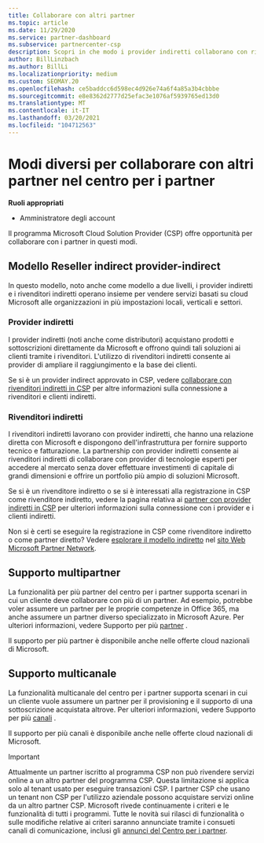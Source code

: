 ```yaml
---
title: Collaborare con altri partner
ms.topic: article
ms.date: 11/29/2020
ms.service: partner-dashboard
ms.subservice: partnercenter-csp
description: Scopri in che modo i provider indiretti collaborano con rivenditori indiretti nel programma Cloud Solution Provider (CSP) e determinano quale ruolo è adatto a te.
author: BillLinzbach
ms.author: BillLi
ms.localizationpriority: medium
ms.custom: SEOMAY.20
ms.openlocfilehash: ce5baddcc6d598ec4d926e74a6f4a85a3b4cbbbe
ms.sourcegitcommit: e8e8362d2777d25efac3e1076af5939765ed13d0
ms.translationtype: MT
ms.contentlocale: it-IT
ms.lasthandoff: 03/20/2021
ms.locfileid: "104712563"
---
```

# <a name="different-ways-you-can-work-with-other-partners-in-partner-center"></a>Modi diversi per collaborare con altri partner nel centro per i partner

**Ruoli appropriati**

- Amministratore degli account

Il programma Microsoft Cloud Solution Provider (CSP) offre opportunità per collaborare con i partner in questi modi.

## <a name="indirect-provider-indirect-reseller-model"></a>Modello Reseller indirect provider-indirect

In questo modello, noto anche come modello a due livelli, i provider indiretti e i rivenditori indiretti operano insieme per vendere servizi basati su cloud Microsoft alle organizzazioni in più impostazioni locali, verticali e settori.

### <a name="indirect-providers"></a>Provider indiretti

I provider indiretti (noti anche come distributori) acquistano prodotti e sottoscrizioni direttamente da Microsoft e offrono quindi tali soluzioni ai clienti tramite i rivenditori. L'utilizzo di rivenditori indiretti consente ai provider di ampliare il raggiungimento e la base dei clienti.

Se si è un provider indirect approvato in CSP, vedere [collaborare con rivenditori indiretti in CSP](indirect-provider-tasks-in-partner-center.md) per altre informazioni sulla connessione a rivenditori e clienti indiretti.

### <a name="indirect-resellers"></a>Rivenditori indiretti

I rivenditori indiretti lavorano con provider indiretti, che hanno una relazione diretta con Microsoft e dispongono dell'infrastruttura per fornire supporto tecnico e fatturazione. La partnership con provider indiretti consente ai rivenditori indiretti di collaborare con provider di tecnologie esperti per accedere al mercato senza dover effettuare investimenti di capitale di grandi dimensioni e offrire un portfolio più ampio di soluzioni Microsoft.

Se si è un rivenditore indiretto o se si è interessati alla registrazione in CSP come rivenditore indiretto, vedere la pagina relativa ai [partner con provider indiretti in CSP](indirect-reseller-tasks-in-partner-center.md) per ulteriori informazioni sulla connessione con i provider e i clienti indiretti.

Non si è certi se eseguire la registrazione in CSP come rivenditore indiretto o come partner diretto? Vedere [esplorare il modello indiretto](https://partner.microsoft.com/cloud-solution-provider/indirect) nel [sito Web Microsoft Partner Network](https://partner.microsoft.com).

## <a name="multi-partner-support"></a>Supporto multipartner

La funzionalità per più partner del centro per i partner supporta scenari in cui un cliente deve collaborare con più di un partner. Ad esempio, potrebbe voler assumere un partner per le proprie competenze in Office 365, ma anche assumere un partner diverso specializzato in Microsoft Azure. Per ulteriori informazioni, vedere Supporto per più [partner](multipartner.md) .

Il supporto per più partner è disponibile anche nelle offerte cloud nazionali di Microsoft.

## <a name="multi-channel-support"></a>Supporto multicanale

La funzionalità multicanale del centro per i partner supporta scenari in cui un cliente vuole assumere un partner per il provisioning e il supporto di una sottoscrizione acquistata altrove. Per ulteriori informazioni, vedere Supporto per più [canali](multichannel.md) .

Il supporto per più canali è disponibile anche nelle offerte cloud nazionali di Microsoft.

> [!IMPORTANT]  
> Attualmente un partner iscritto al programma CSP non può rivendere servizi online a un altro partner del programma CSP. Questa limitazione si applica solo al tenant usato per eseguire transazioni CSP. I partner CSP che usano un tenant non CSP per l'utilizzo aziendale possono acquistare servizi online da un altro partner CSP. Microsoft rivede continuamente i criteri e le funzionalità di tutti i programmi. Tutte le novità sui rilasci di funzionalità o sulle modifiche relative ai criteri saranno annunciate tramite i consueti canali di comunicazione, inclusi gli [annunci del Centro per i partner](announcements/index.md).
